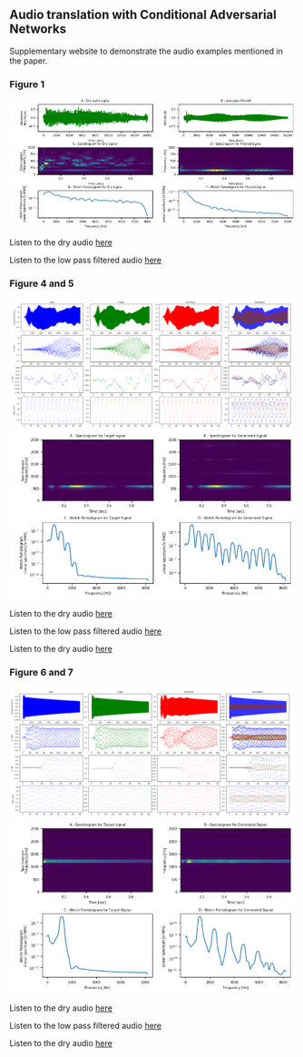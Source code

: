 ## Audio translation with Conditional Adversarial Networks
Supplementary website to demonstrate the audio examples mentioned in the paper.

### Figure 1
![Figure 1](https://github.com/AhmadMoussa/cGAN-audio-translation/blob/master/Plots.png)

Listen to the dry audio [here](https://github.com/AhmadMoussa/cGAN-audio-translation/blob/master/Synth%20Stab.wav)

Listen to the low pass filtered audio [here](https://github.com/AhmadMoussa/cGAN-audio-translation/blob/master/Synth%20Stab.wav)

### Figure 4 and 5
![Figure 4](https://github.com/AhmadMoussa/cGAN-audio-translation/blob/master/reed_acoustic_037-073-075.png)
![Figure 5](https://github.com/AhmadMoussa/cGAN-audio-translation/blob/master/Spectroreed.png)

Listen to the dry audio [here](https://github.com/AhmadMoussa/cGAN-audio-translation/blob/master/DryReed.wav)

Listen to the low pass filtered audio [here](https://github.com/AhmadMoussa/cGAN-audio-translation/blob/master/WetReed.wav)

Listen to the dry audio [here](https://github.com/AhmadMoussa/cGAN-audio-translation/blob/master/GeneratedReed.wav)

### Figure 6 and 7
![Figure 6](https://github.com/AhmadMoussa/cGAN-audio-translation/blob/master/guitar_acoustic_010-086-075.png)
![Figure 7](https://github.com/AhmadMoussa/cGAN-audio-translation/blob/master/Spectroguitar.png)

Listen to the dry audio [here](https://github.com/AhmadMoussa/cGAN-audio-translation/blob/master/DryGuitar.wav)

Listen to the low pass filtered audio [here](https://github.com/AhmadMoussa/cGAN-audio-translation/blob/master/WetGuitar.wav)

Listen to the dry audio [here](https://github.com/AhmadMoussa/cGAN-audio-translation/blob/master/GeneratedGuitar.wav)

